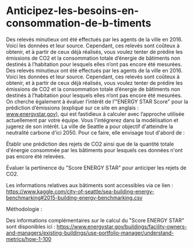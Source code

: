 # Anticipez-les-besoins-en-consommation-de-b-timents
Des relevés minutieux ont été effectués par les agents de la ville en 2016. Voici les données et leur source. Cependant, ces relevés sont coûteux à obtenir, et à partir de ceux déjà réalisés, vous voulez tenter de prédire les émissions de CO2 et la consommation totale d’énergie de bâtiments non destinés à l’habitation pour lesquels elles n’ont pas encore été mesurées.
Des relevés minutieux ont été effectués par les agents de la ville en 2016. Voici les données et leur source. Cependant, ces relevés sont coûteux à obtenir, et à partir de ceux déjà réalisés, vous voulez tenter de prédire les émissions de CO2 et la consommation totale d’énergie de bâtiments non destinés à l’habitation pour lesquels elles n’ont pas encore été mesurées.
On cherche également à évaluer l’intérêt de l’"ENERGY STAR Score" pour la prédiction d’émissions (expliqué sur ce site en anglais : www.energystar.gov), qui est fastidieux à calculer avec l’approche utilisée actuellement par votre équipe. Vous l'intégrerez dans la modélisation et jugerez de son intérêt.
La ville de Seattle a pour objectif d'atteindre la neutralité carbone d'ici 2050. Pour ce faire, elle envisage tout d'abord de :

Établir une prédiction des rejets de CO2 ainsi que de la quantité totale d'énergie consommée par les bâtiments pour lesquels ces données n'ont pas encore été relevées.

Évaluer la pertinence du "Score ENERGY STAR" pour anticiper les rejets de CO2.

Les informations relatives aux bâtiments sont accessibles via ce lien : https://www.kaggle.com/city-of-seattle/sea-building-energy-benchmarking#2015-building-energy-benchmarking.csv

Méthodologie :

Des informations complémentaires sur le calcul du "Score ENERGY STAR" sont disponibles ici : https://www.energystar.gov/buildings/facility-owners-and-managers/existing-buildings/use-portfolio-manager/understand-metrics/how-1-100








